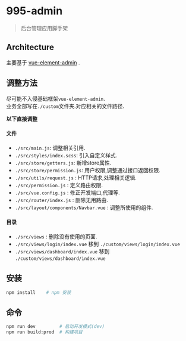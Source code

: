 # 995-admin
> 后台管理应用脚手架

## Architecture

主要基于 [vue-element-admin](https://github.com/PanJiaChen/vue-element-admin) .

## 调整方法

尽可能不入侵基础框架`vue-element-admin`.      
业务全部写在`./custom`文件夹.对应相关的文件路径.    

**以下直接调整**

#### 文件
* `./src/main.js`: 调整相关引用.
* `./src/styles/index.scss`: 引入自定义样式.
* `./src/store/getters.js`: 新增store属性.
* `./src/store/permission.js`: 用户权限,调整通过接口返回权限.
* `./src/utils/request.js` : HTTP请求,处理相关逻辑.
* `./src/permission.js` : 定义路由权限.
* `./src/vue.config.js` : 修正开发端口,代理等.
* `./src/router/index.js` : 删除无用路由.
* `./src/layout/components/Navbar.vue` : 调整所使用的组件.
#### 目录
* `./src/views` : 删除没有使用的页面.    
* `./src/views/login/index.vue` 移到 `./custom/views/login/index.vue`    
* `./src/views/dashboard/index.vue` 移到 `./custom/views/dashboard/index.vue`

## 安装

``` bash
npm install    # npm 安装
```

## 命令

``` bash
npm run dev         # 启动开发模式(dev)
npm run build:prod  # 构建项目
```


